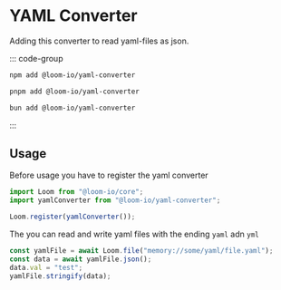 ---
---

# YAML Converter

Adding this converter to read yaml-files as json.

::: code-group

```sh [npm]
npm add @loom-io/yaml-converter
```

```sh [pnpm]
pnpm add @loom-io/yaml-converter
```

```sh [bun]
bun add @loom-io/yaml-converter
```

:::

## Usage

Before usage you have to register the yaml converter

```ts
import Loom from "@loom-io/core";
import yamlConverter from "@loom-io/yaml-converter";

Loom.register(yamlConverter());
```

The you can read and write yaml files with the ending `yaml` adn `yml`

```ts
const yamlFile = await Loom.file("memory://some/yaml/file.yaml");
const data = await yamlFile.json();
data.val = "test";
yamlFile.stringify(data);
```
